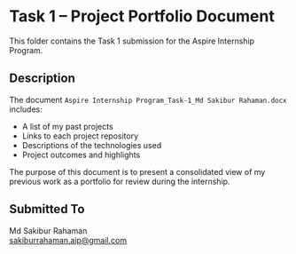 # Task 1 – Project Portfolio Document

This folder contains the Task 1 submission for the Aspire Internship Program.

## Description

The document `Aspire Internship Program_Task-1_Md Sakibur Rahaman.docx` includes:

- A list of my past projects
- Links to each project repository
- Descriptions of the technologies used
- Project outcomes and highlights

The purpose of this document is to present a consolidated view of my previous work as a portfolio for review during the internship.

## Submitted To

Md Sakibur Rahaman  
sakiburrahaman.aip@gmail.com
